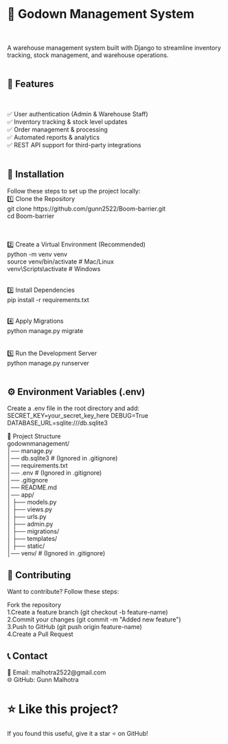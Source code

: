 

<h1>🚀 Godown Management System</h1>
<br>
<br>
A warehouse management system built with Django to streamline inventory tracking, stock management, and warehouse operations.

<br>
<br>
<h2>📌 Features</h2>
<br>

✅ User authentication (Admin & Warehouse Staff)<br>
✅ Inventory tracking & stock level updates<br>
✅ Order management & processing<br>
✅ Automated reports & analytics<br>
✅ REST API support for third-party integrations
<br>
<br>
<h2>🔧 Installation</h2>
Follow these steps to set up the project locally:
<br>
1️⃣ Clone the Repository<br>
git clone https://github.com/gunn2522/Boom-barrier.git<br>
cd Boom-barrier<br>
<br>
<br>


2️⃣ Create a Virtual Environment (Recommended)<br>
python -m venv venv<br>
source venv/bin/activate   # Mac/Linux<br>
venv\Scripts\activate      # Windows<br>
<br>


3️⃣ Install Dependencies<br>
pip install -r requirements.txt<br>
<br>

4️⃣ Apply Migrations<br>
python manage.py migrate<br>
<br>
<br>
5️⃣ Run the Development Server<br>
python manage.py runserver
<br>
<br>
<h2>⚙️ Environment Variables (.env)</h2>
Create a .env file in the root directory and add:
SECRET_KEY=your_secret_key_here
DEBUG=True
DATABASE_URL=sqlite:///db.sqlite3

📂 Project Structure
<br>
godownmanagement/<br>
│── manage.py<br>
│── db.sqlite3  # (Ignored in .gitignore)<br>
│── requirements.txt<br>
│── .env  # (Ignored in .gitignore)<br>
│── .gitignore<br>
│── README.md<br>
│── app/<br>
│   ├── models.py<br>
│   ├── views.py<br>
│   ├── urls.py<br>
│   ├── admin.py<br>
│   ├── migrations/<br>
│   ├── templates/<br>
│   ├── static/<br>
│── venv/  # (Ignored in .gitignore)<br>


<h2>🙌 Contributing</h2>
Want to contribute? Follow these steps:
<br>

Fork the repository<br>
1.Create a feature branch (git checkout -b feature-name)<br>
2.Commit your changes (git commit -m "Added new feature")<br>
3.Push to GitHub (git push origin feature-name)<br>
4.Create a Pull Request<br>


<h2>📞 Contact</h2>
📧 Email: malhotra2522@gmail.com<br>
🌐 GitHub: Gunn Malhotra<br>

<h1>⭐ Like this project?</h1>
If you found this useful, give it a star ⭐ on GitHub!
